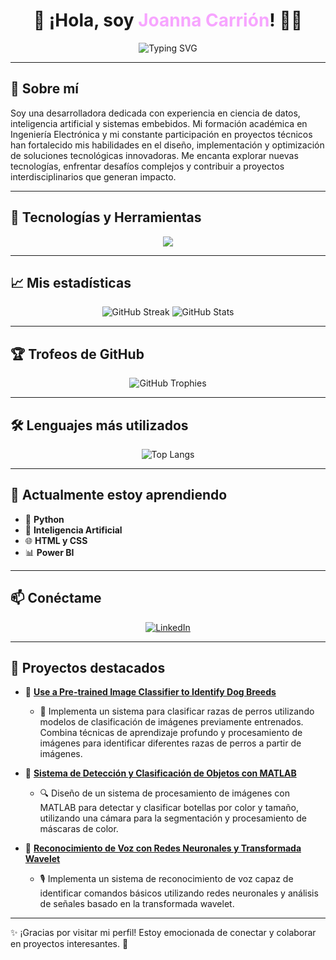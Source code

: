 <h1 align="center">🚀 ¡Hola, soy <span style="color:#F7A5FF">Joanna Carrión</span>! 👩‍💻</h1>

<p align="center">
  <img src="https://readme-typing-svg.herokuapp.com?font=Fira+Code&weight=500&size=22&pause=1000&color=F7A5FF&center=true&vCenter=true&width=800&lines=☀️+Desarrolladora+Apasionada;📊+Ciencia+de+Datos;🤖+Inteligencia+Artificial;🔧+Sistemas+Embebidos" alt="Typing SVG">
</p>

---

## 🌟 Sobre mí

Soy una desarrolladora dedicada con experiencia en ciencia de datos, inteligencia artificial y sistemas embebidos. Mi formación académica en Ingeniería Electrónica y mi constante participación en proyectos técnicos han fortalecido mis habilidades en el diseño, implementación y optimización de soluciones tecnológicas innovadoras. Me encanta explorar nuevas tecnologías, enfrentar desafíos complejos y contribuir a proyectos interdisciplinarios que generan impacto.

---

## 🚀 Tecnologías y Herramientas
<p align="center">
  <img src="https://skillicons.dev/icons?i=python,javascript,matlab,html,css,github,vscode,tensorflow,pytorch" />
</p>

---

## 📈 Mis estadísticas
<p align="center">
  <img src="https://github-readme-streak-stats.herokuapp.com/?user=Joanna20Carrion&theme=radical" alt="GitHub Streak" /> 
  <img src="https://github-readme-stats.vercel.app/api?username=Joanna20Carrion&show_icons=true&theme=radical" alt="GitHub Stats" />
</p>

---

## 🏆 Trofeos de GitHub
<p align="center">
  <img src="https://github-profile-trophy.vercel.app/?username=Joanna20Carrion&theme=juicyfresh&title=Repositories,Stars,Commits,Followers,PullRequest,MultipleLang&margin-w=20" alt="GitHub Trophies" />
</p>

---

## 🛠 Lenguajes más utilizados
<p align="center">
  <img src="https://github-readme-stats.vercel.app/api/top-langs/?username=Joanna20Carrion&layout=compact&theme=radical" alt="Top Langs" />
</p>

---

## 🌱 Actualmente estoy aprendiendo
- 🐍 **Python** 
- 🤖 **Inteligencia Artificial**
- 🌐 **HTML y CSS**
- 📊 **Power BI**

---

## 📫 Conéctame
<p align="center">
  <a href="https://www.linkedin.com/in/joanna-carrion-perez/">
    <img src="https://img.shields.io/badge/-LinkedIn-blue?style=for-the-badge&logo=linkedin&logoColor=white" alt="LinkedIn" />
  </a>
</p>

---

## 📝 Proyectos destacados

- 📌 **[Use a Pre-trained Image Classifier to Identify Dog Breeds](https://github.com/Joanna20Carrion/Dog-Breed-Classification-Using-Pretrained-Models)**
  - 🐶 Implementa un sistema para clasificar razas de perros utilizando modelos de clasificación de imágenes previamente entrenados. Combina técnicas de aprendizaje profundo y procesamiento de imágenes para identificar diferentes razas de perros a partir de imágenes.

- 📌 **[Sistema de Detección y Clasificación de Objetos con MATLAB](https://github.com/Joanna20Carrion/Sistema-de-Deteccion-y-Clasificacion-de-Botellas-con-MATLAB)**
  - 🔍 Diseño de un sistema de procesamiento de imágenes con MATLAB para detectar y clasificar botellas por color y tamaño, utilizando una cámara para la segmentación y procesamiento de máscaras de color.

- 📌 **[Reconocimiento de Voz con Redes Neuronales y Transformada Wavelet](https://github.com/Joanna20Carrion/Reconocimiento-de-Voz-con-Redes-Neuronales-y-Transformada-Wavelet)**
  - 🎙️ Implementa un sistema de reconocimiento de voz capaz de identificar comandos básicos utilizando redes neuronales y análisis de señales basado en la transformada wavelet.

---

✨ ¡Gracias por visitar mi perfil! Estoy emocionada de conectar y colaborar en proyectos interesantes. 🚀
